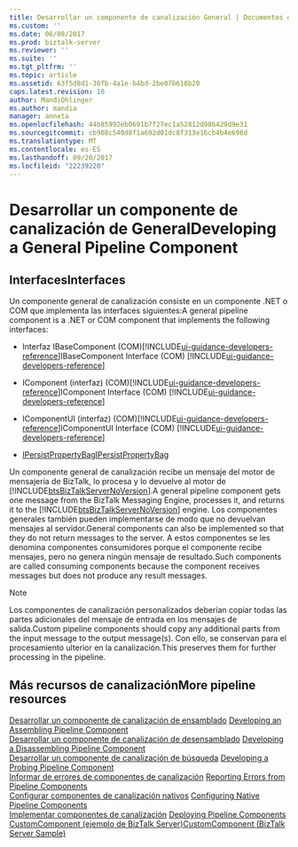 ```yaml
---
title: Desarrollar un componente de canalización General | Documentos de Microsoft
ms.custom: ''
ms.date: 06/08/2017
ms.prod: biztalk-server
ms.reviewer: ''
ms.suite: ''
ms.tgt_pltfrm: ''
ms.topic: article
ms.assetid: 63f5d8d1-30fb-4a1e-b4bd-2be07b618b20
caps.latest.revision: 10
author: MandiOhlinger
ms.author: mandia
manager: anneta
ms.openlocfilehash: 44b85992eb0691b7f27ec1a52812d986429d9e31
ms.sourcegitcommit: cb908c540d8f1a692d01dc8f313e16cb4b4e696d
ms.translationtype: MT
ms.contentlocale: es-ES
ms.lasthandoff: 09/20/2017
ms.locfileid: "22239220"
---
```

# <a name="developing-a-general-pipeline-component"></a><span data-ttu-id="09885-102">Desarrollar un componente de canalización de General</span><span class="sxs-lookup"><span data-stu-id="09885-102">Developing a General Pipeline Component</span></span>

## <a name="interfaces"></a><span data-ttu-id="09885-103">Interfaces</span><span class="sxs-lookup"><span data-stu-id="09885-103">Interfaces</span></span>
<span data-ttu-id="09885-104">Un componente general de canalización consiste en un componente .NET o COM que implementa las interfaces siguientes:</span><span class="sxs-lookup"><span data-stu-id="09885-104">A general pipeline component is a .NET or COM component that implements the following interfaces:</span></span>  
  
-   <span data-ttu-id="09885-105">Interfaz IBaseComponent (COM)[!INCLUDE[ui-guidance-developers-reference](../includes/ui-guidance-developers-reference.md)]</span><span class="sxs-lookup"><span data-stu-id="09885-105">IBaseComponent Interface (COM) [!INCLUDE[ui-guidance-developers-reference](../includes/ui-guidance-developers-reference.md)]</span></span>
  
-   <span data-ttu-id="09885-106">IComponent (interfaz) (COM)[!INCLUDE[ui-guidance-developers-reference](../includes/ui-guidance-developers-reference.md)]</span><span class="sxs-lookup"><span data-stu-id="09885-106">IComponent Interface (COM) [!INCLUDE[ui-guidance-developers-reference](../includes/ui-guidance-developers-reference.md)]</span></span>
  
-   <span data-ttu-id="09885-107">IComponentUI (interfaz) (COM)[!INCLUDE[ui-guidance-developers-reference](../includes/ui-guidance-developers-reference.md)]</span><span class="sxs-lookup"><span data-stu-id="09885-107">IComponentUI Interface (COM) [!INCLUDE[ui-guidance-developers-reference](../includes/ui-guidance-developers-reference.md)]</span></span>
  
-   [<span data-ttu-id="09885-108">IPersistPropertyBag</span><span class="sxs-lookup"><span data-stu-id="09885-108">IPersistPropertyBag</span></span>](https://docs.microsoft.com/dotnet/api/microsoft.visualstudio.ole.interop.ipersistpropertybag)
  
 <span data-ttu-id="09885-109">Un componente general de canalización recibe un mensaje del motor de mensajería de BizTalk, lo procesa y lo devuelve al motor de [!INCLUDE[btsBizTalkServerNoVersion](../includes/btsbiztalkservernoversion-md.md)].</span><span class="sxs-lookup"><span data-stu-id="09885-109">A general pipeline component gets one message from the BizTalk Messaging Engine, processes it, and returns it to the [!INCLUDE[btsBizTalkServerNoVersion](../includes/btsbiztalkservernoversion-md.md)] engine.</span></span> <span data-ttu-id="09885-110">Los componentes generales también pueden implementarse de modo que no devuelvan mensajes al servidor.</span><span class="sxs-lookup"><span data-stu-id="09885-110">General components can also be implemented so that they do not return messages to the server.</span></span> <span data-ttu-id="09885-111">A estos componentes se les denomina componentes consumidores porque el componente recibe mensajes, pero no genera ningún mensaje de resultado.</span><span class="sxs-lookup"><span data-stu-id="09885-111">Such components are called consuming components because the component receives messages but does not produce any result messages.</span></span>  
  
> [!NOTE]
>  <span data-ttu-id="09885-112">Los componentes de canalización personalizados deberían copiar todas las partes adicionales del mensaje de entrada en los mensajes de salida.</span><span class="sxs-lookup"><span data-stu-id="09885-112">Custom pipeline components should copy any additional parts from the input message to the output message(s).</span></span> <span data-ttu-id="09885-113">Con ello, se conservan para el procesamiento ulterior en la canalización.</span><span class="sxs-lookup"><span data-stu-id="09885-113">This preserves them for further processing in the pipeline.</span></span>  
  
## <a name="more-pipeline-resources"></a><span data-ttu-id="09885-114">Más recursos de canalización</span><span class="sxs-lookup"><span data-stu-id="09885-114">More pipeline resources</span></span>
 <span data-ttu-id="09885-115">[Desarrollar un componente de canalización de ensamblado](../core/developing-an-assembling-pipeline-component.md) </span><span class="sxs-lookup"><span data-stu-id="09885-115">[Developing an Assembling Pipeline Component](../core/developing-an-assembling-pipeline-component.md) </span></span>  
 <span data-ttu-id="09885-116">[Desarrollar un componente de canalización de desensamblado](../core/developing-a-disassembling-pipeline-component.md) </span><span class="sxs-lookup"><span data-stu-id="09885-116">[Developing a Disassembling Pipeline Component](../core/developing-a-disassembling-pipeline-component.md) </span></span>  
 <span data-ttu-id="09885-117">[Desarrollar un componente de canalización de búsqueda](../core/developing-a-probing-pipeline-component.md) </span><span class="sxs-lookup"><span data-stu-id="09885-117">[Developing a Probing Pipeline Component](../core/developing-a-probing-pipeline-component.md) </span></span>  
 <span data-ttu-id="09885-118">[Informar de errores de componentes de canalización](../core/reporting-errors-from-pipeline-components.md) </span><span class="sxs-lookup"><span data-stu-id="09885-118">[Reporting Errors from Pipeline Components](../core/reporting-errors-from-pipeline-components.md) </span></span>  
 <span data-ttu-id="09885-119">[Configurar componentes de canalización nativos](../core/configuring-native-pipeline-components.md) </span><span class="sxs-lookup"><span data-stu-id="09885-119">[Configuring Native Pipeline Components](../core/configuring-native-pipeline-components.md) </span></span>  
 <span data-ttu-id="09885-120">[Implementar componentes de canalización](../core/deploying-pipeline-components.md) </span><span class="sxs-lookup"><span data-stu-id="09885-120">[Deploying Pipeline Components](../core/deploying-pipeline-components.md) </span></span>  
 [<span data-ttu-id="09885-121">CustomComponent (ejemplo de BizTalk Server)</span><span class="sxs-lookup"><span data-stu-id="09885-121">CustomComponent (BizTalk Server Sample)</span></span>](../core/customcomponent-biztalk-server-sample.md)